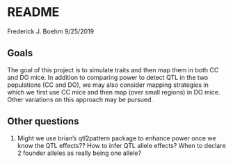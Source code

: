 README
================
Frederick J. Boehm
9/25/2019

## Goals

The goal of this project is to simulate traits and then map them in both
CC and DO mice. In addition to comparing power to detect QTL in the two
populations (CC and DO), we may also consider mapping strategies in
which we first use CC mice and then map (over small regions) in DO mice.
Other variations on this approach may be pursued.

## Other questions

1.  Might we use brian’s qtl2pattern package to enhance power once we
    know the QTL effects?? How to infer QTL allele effects? When to
    declare 2 founder alleles as really being one allele?
